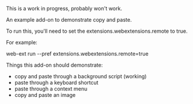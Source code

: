 This is a work in progress, probably won't work.

An example add-on to demonstrate copy and paste.

To run this, you'll need to set the extensions.webextensions.remote to true.

For example:

  web-ext run --pref extensions.webextensions.remote=true

Things this add-on should demonstrate:

* copy and paste through a background script (working)
* paste through a keyboard shortcut
* paste through a context menu
* copy and paste an image
